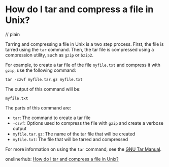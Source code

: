 # How do I tar and compress a file in Unix?
// plain

Tarring and compressing a file in Unix is a two step process. First, the file is tarred using the `tar` command. Then, the tar file is compressed using a compression utility, such as `gzip` or `bzip2`.

For example, to create a tar file of the file `myfile.txt` and compress it with `gzip`, use the following command:

```
tar -czvf myfile.tar.gz myfile.txt
```

The output of this command will be:

```
myfile.txt
```

The parts of this command are:

- `tar`: The command to create a tar file
- `-czvf`: Options used to compress the file with `gzip` and create a verbose output
- `myfile.tar.gz`: The name of the tar file that will be created
- `myfile.txt`: The file that will be tarred and compressed

For more information on using the `tar` command, see the [GNU Tar Manual](https://www.gnu.org/software/tar/manual/tar.html).

onelinerhub: [How do I tar and compress a file in Unix?](https://onelinerhub.com/cli-tar/how-do-i-tar-and-compress-a-file-in-unix)
